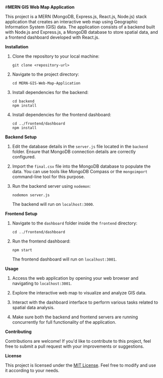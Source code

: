 
#**MERN GIS Web Map Application**

This project is a MERN (MongoDB, Express.js, React.js, Node.js) stack application that creates an interactive web map using Geographic Information System (GIS) data. The application consists of a backend built with Node.js and Express.js, a MongoDB database to store spatial data, and a frontend dashboard developed with React.js.

**Installation**

1. Clone the repository to your local machine:
   ```
   git clone <repository-url>
   ```

2. Navigate to the project directory:
   ```
   cd MERN-GIS-Web-Map-Application
   ```

3. Install dependencies for the backend:
   ```
   cd backend
   npm install
   ```

4. Install dependencies for the frontend dashboard:
   ```
   cd ../frontend/dashboard
   npm install
   ```

**Backend Setup**

1. Edit the database details in the `server.js` file located in the `backend` folder. Ensure that MongoDB connection details are correctly configured.

2. Import the `final.csv` file into the MongoDB database to populate the data. You can use tools like MongoDB Compass or the `mongoimport` command-line tool for this purpose.

3. Run the backend server using `nodemon`:
   ```
   nodemon server.js
   ```
   The backend will run on `localhost:3000`.

**Frontend Setup**

1. Navigate to the `dashboard` folder inside the `frontend` directory:
   ```
   cd ../frontend/dashboard
   ```

2. Run the frontend dashboard:
   ```
   npm start
   ```
   The frontend dashboard will run on `localhost:3001`.

**Usage**

1. Access the web application by opening your web browser and navigating to `localhost:3001`.

2. Explore the interactive web map to visualize and analyze GIS data.

3. Interact with the dashboard interface to perform various tasks related to spatial data analysis.

4. Make sure both the backend and frontend servers are running concurrently for full functionality of the application.

**Contributing**

Contributions are welcome! If you'd like to contribute to this project, feel free to submit a pull request with your improvements or suggestions.

**License**

This project is licensed under the [MIT License](LICENSE). Feel free to modify and use it according to your needs.
